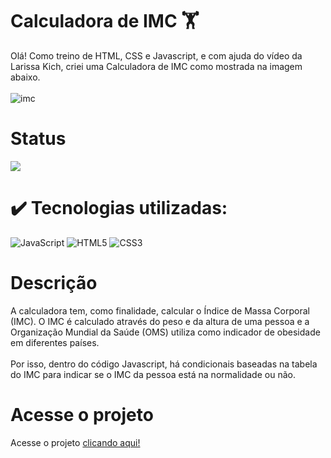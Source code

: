 # Calculadora de IMC 🏋️
Olá! Como treino de HTML, CSS e Javascript, e com ajuda do vídeo da Larissa Kich, criei uma Calculadora de IMC como mostrada na imagem abaixo.
<br>
<br>
![imc](https://github.com/jumalisilva/calculadora-imc/assets/139915382/4a5a8818-db4b-4135-9f73-0a3f571d9aad)

# Status
<p><img src="http://img.shields.io/static/v1?label=STATUS&message=FINALIZADO&color=GREEN&style=for-the-badge"/></p>

# ✔️ Tecnologias utilizadas:
![JavaScript](https://img.shields.io/badge/JavaScript-F7DF1E?style=for-the-badge&logo=javascript&logoColor=black)
![HTML5](https://img.shields.io/badge/HTML5-E34F26?style=for-the-badge&logo=html5&logoColor=white)
![CSS3](https://img.shields.io/badge/CSS3-1572B6?style=for-the-badge&logo=css3&logoColor=white)

# Descrição
<p>
  A calculadora tem, como finalidade, calcular o Índice de Massa Corporal (IMC). O IMC é calculado através do peso e da altura de uma pessoa e a Organização Mundial da Saúde (OMS) utiliza como indicador de obesidade em diferentes países.
  <br>
  <br>
  Por isso, dentro do código Javascript, há condicionais baseadas na tabela do IMC para indicar se o IMC da pessoa está na normalidade ou não.
</p>

# Acesse o projeto
<p>Acesse o projeto <a href="https://jumalisilva.github.io/calculadora-imc/">clicando aqui!</p>
